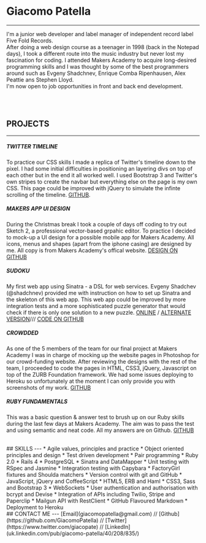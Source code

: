 # Giacomo Patella
---
I'm a junior web developer and label manager of independent record label Five Fold Records.  
After doing a web design course as a teenager in 1998 (back in the Notepad days), I took a different route into the music industry but never lost my fascination for coding. I attended Makers Academy to acquire long-desired programming skills and I was thought by some of the best programmers around such as Evgeny Shadchnev, Enrique Comba Ripenhausen, Alex Peattie ans Stephen Lloyd.  
I'm now open to job opportunities in front and back end development.  
  
<br />
<br />

## PROJECTS
---

##### TWITTER TIMELINE
To practice our CSS skills I made a replica of Twitter's timeline down to the pixel.
I had some initial difficulties in positioning an layering divs on top of each other but in the end it all worked well.
I used Bootstrap 3 and Twitter's own stripes to create the navbar but everything else on the page is my own CSS. This page could be improved with jQuery to simulate the infinte scrolling of the timeline. [GITHUB](https://github.com/GiacomoPatella/twitter_timeline).

##### MAKERS APP UI DESIGN
During the Christmas break I took a couple of days off coding to try out Sketch 2, a professional vector-based grpahic editor. To practice I decided to mock-up a UI design for a possible mobile app for Makers Academy.
All icons, menus and shapes (apart from the iphone casing) are designed by me. 
All copy is from Makers Academy's offical website. [DESIGN ON GITHUB](https://github.com/GiacomoPatella/makers_app)

##### SUDOKU
My first web app using Sinatra - a DSL for web services.
Evgeny Shadchev (@shadchnev) provided me with instruction on how to set up Sinatra and the skeleton of this web app.
This web app could be improved by more integration tests and a more sophisticated puzzle generator that would check if there is only one solution to a new puzzle. [ONLINE](http://staging-sudoku-online.herokuapp.com/) / [ALTERNATE VERSION](http://sudoku-online.herokuapp.com/)/// [CODE ON GITHUB](https://github.com/GiacomoPatella/sudoku_web)

##### CROWDDED
As one of the 5 members of the team for our final project at Makers Academy I was in charge of mocking up the website pages in Photoshop for our crowd-funding website. After reviewing the designs with the rest of the team, I proceeded to code the pages in HTML, CSS3, jQuery, Javascript on top of the ZURB Foundation framework. We had some issues deploying to Heroku so unfortunately at the moment I can only provide you with screenshots of my work. [GITHUB]()

##### RUBY FUNDAMENTALS
This was a basic question & answer test to brush up on our Ruby skills during the last few days at Makers Academy. The aim was to pass the test and using semantic and neat code.
All my answers are on Github. [GITHUB](https://github.com/GiacomoPatella/ruby-fundamentals)

<br />
## SKILLS
---
* Agile values, principles and practice
* Object­ oriented principles and design
* Test­ driven development
* Pair programming
* Ruby 2.0
* Rails 4
* PostgreSQL
* Sinatra and DataMapper
* Unit testing with RSpec and Jasmine
* Integration testing with Capybara
* FactoryGirl fixtures and Shoulda matchers
* Version control with git and GitHub
* JavaScript, jQuery and CoffeeScript
* HTML5, ERB and Haml
* CSS3, Sass and Bootstrap 3
* WebSockets
* User authentication and authorisation with bcrypt and Devise
* Integration of APIs including Twilio, Stripe and Paperclip
* Mailgun API with RestClient
* GitHub Flavoured Markdown
* Deployment to Heroku
  

<br /> 
## CONTACT ME
---
[Email](giacomopatella@gmail.com)  //  [Github](https://github.com/GiacomoPatella)  //  [Twitter](https://www.twitter.com/giacopate)  //  [LinkedIn](uk.linkedin.com/pub/giacomo-patella/40/208/835/)
<br />
